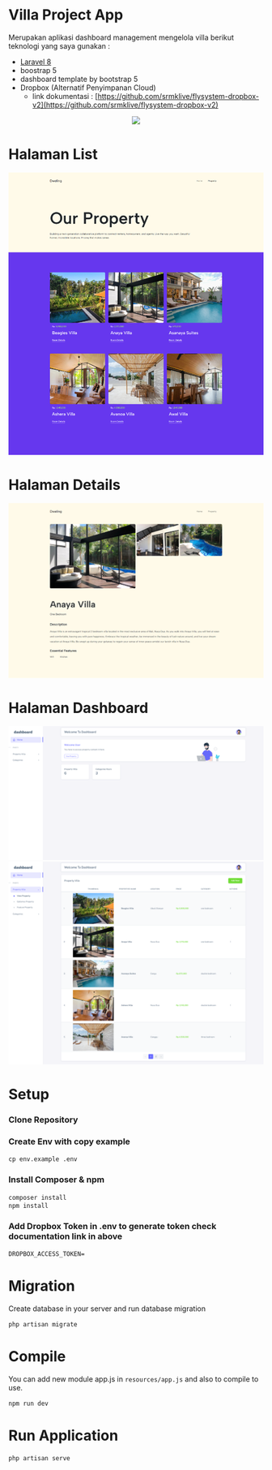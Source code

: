 # Villa Project App

Merupakan aplikasi dashboard management mengelola villa berikut teknologi yang saya gunakan :

- [Laravel 8](https://laravel.com/docs/8.x)
- boostrap 5
- dashboard template by bootstrap 5
- Dropbox (Alternatif Penyimpanan Cloud)
  - link dokumentasi : [https://github.com/srmklive/flysystem-dropbox-v2](https://github.com/srmklive/flysystem-dropbox-v2)

<p align="center"><a href="https://laravel.com" target="_blank"><img src="https://raw.githubusercontent.com/laravel/art/master/logo-lockup/5%20SVG/2%20CMYK/1%20Full%20Color/laravel-logolockup-cmyk-red.svg" width="400"></a></p>


# Halaman List
![Preview-1](public/images/screenshoot-website/preview-1.png)

# Halaman Details
![Preview2](public/images/screenshoot-website/preview-2.png)


# Halaman Dashboard
![Dashboard1](public/images/screenshoot-website/dashboard-1.png)
![Dashboard2](public/images/screenshoot-website/dashboard-2.png)

# Setup

### Clone Repository

### Create Env with copy example
```
cp env.example .env
```

### Install Composer & npm
```
composer install
npm install
```

### Add Dropbox Token in .env to generate token check documentation link in above
```
DROPBOX_ACCESS_TOKEN=
```

# Migration
Create database in your server and run database migration
```
php artisan migrate
```

# Compile
You can add new module  app.js in `resources/app.js` and also to compile to use.
```
npm run dev
```

# Run Application
```
php artisan serve
```
